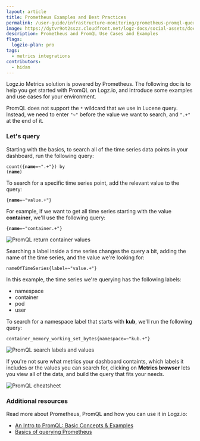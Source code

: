 ```yaml
---
layout: article
title: Prometheus Examples and Best Practices 
permalink: /user-guide/infrastructure-monitoring/prometheus-promql-queries.html
image: https://dytvr9ot2sszz.cloudfront.net/logz-docs/social-assets/docs-social.jpg
description: Prometheus and PromQL Use Cases and Examples
flags:
  logzio-plan: pro
tags:
  - metrics integrations
contributors:
  - hidan
---
```


Logz.io Metrics solution is powered by Prometheus. The following doc is to help you get started with PromQL on Logz.io, and introduce some examples and use cases for your environment.

<p class="info-box note">PromQL does not support the <code>*</code> wildcard that we use in Lucene query. <br>Instead, we need to enter <code>"~"</code> before the value we want to search, and <code>".+"</code> at the end of it.</p>


### Let's query

Starting with the basics, to search all of the time series data points in your dashboard, run the following query:

<code>count({__name__=~".+"}) by (__name__)</code>

To search for a specific time series point, add the relevant value to the query:

<code>{__name__=~"value.+"}</code>

For example, if we want to get all time series starting with the value **container**, we'll use the following query:

<code>{__name__=~"container.+"}</code>

![PromQL return container values](https://dytvr9ot2sszz.cloudfront.net/logz-docs/Infrastructure-monitoring/promql-query-container.png)

Searching a label inside a time series changes the query a bit, adding the name of the time series, and the value we're looking for:

<code>nameOfTimeSeries{label=~"value.+"}</code>

In this example, the time series we're querying has the following labels:

* namespace
* container
* pod
* user

To search for a namespace label that starts with **kub**, we'll run the following query:

<code>container_memory_working_set_bytes{namespace=~"kub.+"}</code>

![PromQL search labels and values](https://dytvr9ot2sszz.cloudfront.net/logz-docs/Infrastructure-monitoring/promql-search-values.png)

If you're not sure what metrics your dashboard containts, which labels it includes or the values you can search for, clicking on **Metrics browser** lets you view all of the data, and build the query that fits your needs. 

![PromQL cheatsheet](https://dytvr9ot2sszz.cloudfront.net/logz-docs/Infrastructure-monitoring/query-cheatsheet.png)

### Additional resources

Read more about Prometheus, PromQL and how you can use it in Logz.io:

* [An Intro to PromQL: Basic Concepts & Examples](https://logz.io/blog/promql-examples-introduction/#promqlintroduction)
* [Basics of querying Prometheus](https://prometheus.io/docs/prometheus/latest/querying/basics/)